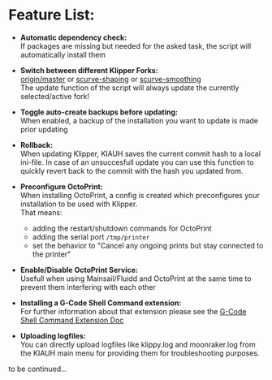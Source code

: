 # Feature List:

- **Automatic dependency check:**\
If packages are missing but needed for the asked task, the script will automatically install them
- **Switch between different Klipper Forks:**\
[origin/master](https://github.com/KevinOConnor/klipper/tree/master) or [scurve-shaping](https://github.com/dmbutyugin/klipper/tree/scurve-shaping) or [scurve-smoothing](https://github.com/dmbutyugin/klipper/tree/scurve-smoothing)\
The update function of the script will always update the currently selected/active fork!
- **Toggle auto-create backups before updating:**\
When enabled, a backup of the installation you want to update is made prior updating
- **Rollback:**\
When updating Klipper, KIAUH saves the current commit hash to a local ini-file. In case of an unsuccesfull update you can use this function to quickly revert back to the commit with the hash you updated from.
- **Preconfigure OctoPrint:**\
When installing OctoPrint, a config is created which preconfigures your installation to be used with Klipper.\
That means:
  - adding the restart/shutdown commands for OctoPrint
  - adding the serial port `/tmp/printer`
  - set the behavior to "Cancel any ongoing prints but stay connected to the printer"
- **Enable/Disable OctoPrint Service:**\
Usefull when using Mainsail/Fluidd and OctoPrint at the same time to prevent them interfering with each other

- **Installing a G-Code Shell Command extension:**\
For further information about that extension please see the  [G-Code Shell Command Extension Doc](gcode_shell_command.md)

- **Uploading logfiles:**\
You can directly upload logfiles like klippy.log and moonraker.log from the KIAUH main menu for providing them for troubleshooting purposes.


to be continued...
